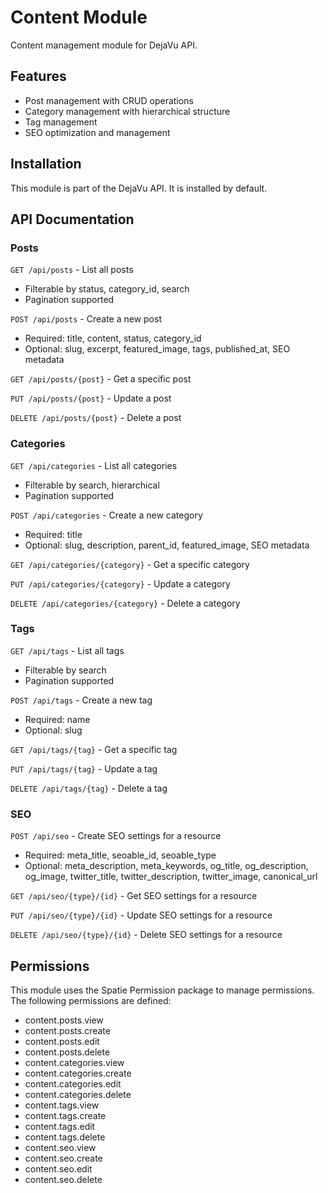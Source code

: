 # Content Module

Content management module for DejaVu API.

## Features

- Post management with CRUD operations
- Category management with hierarchical structure
- Tag management
- SEO optimization and management

## Installation

This module is part of the DejaVu API. It is installed by default.

## API Documentation

### Posts

`GET /api/posts` - List all posts
- Filterable by status, category_id, search
- Pagination supported

`POST /api/posts` - Create a new post
- Required: title, content, status, category_id
- Optional: slug, excerpt, featured_image, tags, published_at, SEO metadata

`GET /api/posts/{post}` - Get a specific post

`PUT /api/posts/{post}` - Update a post

`DELETE /api/posts/{post}` - Delete a post

### Categories

`GET /api/categories` - List all categories
- Filterable by search, hierarchical
- Pagination supported

`POST /api/categories` - Create a new category
- Required: title
- Optional: slug, description, parent_id, featured_image, SEO metadata

`GET /api/categories/{category}` - Get a specific category

`PUT /api/categories/{category}` - Update a category

`DELETE /api/categories/{category}` - Delete a category

### Tags

`GET /api/tags` - List all tags
- Filterable by search
- Pagination supported

`POST /api/tags` - Create a new tag
- Required: name
- Optional: slug

`GET /api/tags/{tag}` - Get a specific tag

`PUT /api/tags/{tag}` - Update a tag

`DELETE /api/tags/{tag}` - Delete a tag

### SEO

`POST /api/seo` - Create SEO settings for a resource
- Required: meta_title, seoable_id, seoable_type
- Optional: meta_description, meta_keywords, og_title, og_description, og_image, twitter_title, twitter_description, twitter_image, canonical_url

`GET /api/seo/{type}/{id}` - Get SEO settings for a resource

`PUT /api/seo/{type}/{id}` - Update SEO settings for a resource

`DELETE /api/seo/{type}/{id}` - Delete SEO settings for a resource

## Permissions

This module uses the Spatie Permission package to manage permissions. The following permissions are defined:

- content.posts.view
- content.posts.create
- content.posts.edit
- content.posts.delete
- content.categories.view
- content.categories.create
- content.categories.edit
- content.categories.delete
- content.tags.view
- content.tags.create
- content.tags.edit
- content.tags.delete
- content.seo.view
- content.seo.create
- content.seo.edit
- content.seo.delete 